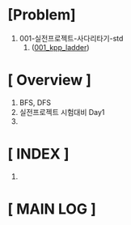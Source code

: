 # [Problem]
1. 001-실전프로젝트-사다리타기-std
   1. ([001_kpp_ladder](../kmu_practical_programming/001_kpp_ladder.cpp)) 
# [ Overview ]
1.  BFS, DFS
2.  실전프로젝트 시험대비 Day1
3.  
   
# [ INDEX ]
1. 
# [ MAIN LOG ]